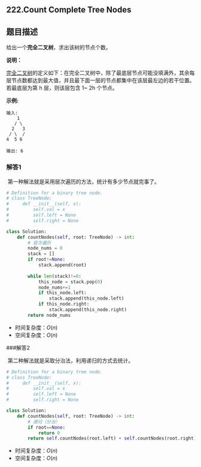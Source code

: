 ## 222.Count Complete Tree Nodes

## 题目描述

给出一个**完全二叉树**，求出该树的节点个数。

**说明：**

[完全二叉树](https://baike.baidu.com/item/%E5%AE%8C%E5%85%A8%E4%BA%8C%E5%8F%89%E6%A0%91/7773232?fr=aladdin)的定义如下：在完全二叉树中，除了最底层节点可能没填满外，其余每层节点数都达到最大值，并且最下面一层的节点都集中在该层最左边的若干位置。若最底层为第 h 层，则该层包含 1~ 2h 个节点。

**示例:**

```
输入: 
    1
   / \
  2   3
 / \  /
4  5 6

输出: 6
```



### 解答1

​	第一种解法就是采用层次遍历的方法，统计有多少节点就完事了。

```python
# Definition for a binary tree node.
# class TreeNode:
#     def __init__(self, x):
#         self.val = x
#         self.left = None
#         self.right = None

class Solution:
    def countNodes(self, root: TreeNode) -> int:
        # 层次遍历
        node_nums = 0
        stack = []
        if root!=None:
            stack.append(root)
        
        while len(stack)!=0:
            this_node = stack.pop(0)
            node_nums+=1
            if this_node.left:
                stack.append(this_node.left)
            if this_node.right:
                stack.append(this_node.right)
        return node_nums
```

- 时间复杂度：$O(n)$
- 空间复杂度：$O(n)$ 



###解答2

​	第二种解法就是采取分治法，利用递归的方式去统计。

```python
# Definition for a binary tree node.
# class TreeNode:
#     def __init__(self, x):
#         self.val = x
#         self.left = None
#         self.right = None

class Solution:
    def countNodes(self, root: TreeNode) -> int:
        # 递归（分治）
        if root==None:
            return 0
        return self.countNodes(root.left) + self.countNodes(root.right) + 1
```

- 时间复杂度：$O(n)$
- 空间复杂度：$O(n)$ 